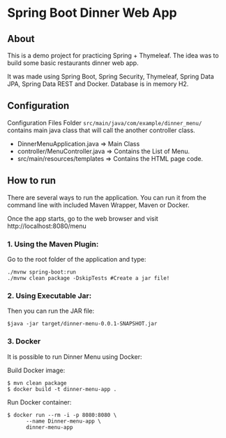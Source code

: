 # Spring Boot Dinner Web App

## About
This is a demo project for practicing Spring + Thymeleaf. The idea was to build some basic restaurants dinner web app.

It was made using Spring Boot, Spring Security, Thymeleaf, Spring Data JPA, Spring Data REST and Docker. Database is in memory H2.


## Configuration

Configuration Files
Folder `src/main/java/com/example/dinner_menu/` contains main java class that will call the another controller class.

- DinnerMenuApplication.java => Main Class
- controller/MenuController.java => Contains the List of Menu.
- src/main/resources/templates => Contains the HTML page code.

## How to run
There are several ways to run the application. You can run it from the command line with included Maven Wrapper, Maven or Docker.

Once the app starts, go to the web browser and visit http://localhost:8080/menu


### 1. Using the Maven Plugin:

Go to the root folder of the application and type:
```
./mvnw spring-boot:run
./mvnw clean package -DskipTests #Create a jar file!
```

### 2. Using Executable Jar:

Then you can run the JAR file:
```
$java -jar target/dinner-menu-0.0.1-SNAPSHOT.jar
```

### 3. Docker

It is possible to run Dinner Menu using Docker:

Build Docker image:
```
$ mvn clean package
$ docker build -t dinner-menu-app .
```
Run Docker container:
```
$ docker run --rm -i -p 8080:8080 \
      --name Dinner-menu-app \
      dinner-menu-app
```
